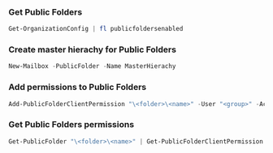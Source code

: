 ### Get Public Folders

```powershell
Get-OrganizationConfig | fl publicfoldersenabled
```

### Create master hierachy for Public Folders

```powershell
New-Mailbox -PublicFolder -Name MasterHierachy
```

### Add permissions to Public Folders

```powershell
Add-PublicFolderClientPermission "\<folder>\<name>" -User "<group>" -AccessRights Reviewer
```

### Get Public Folders permissions

```powershell
Get-PublicFolder "\<folder>\<name>" | Get-PublicFolderClientPermission
```
